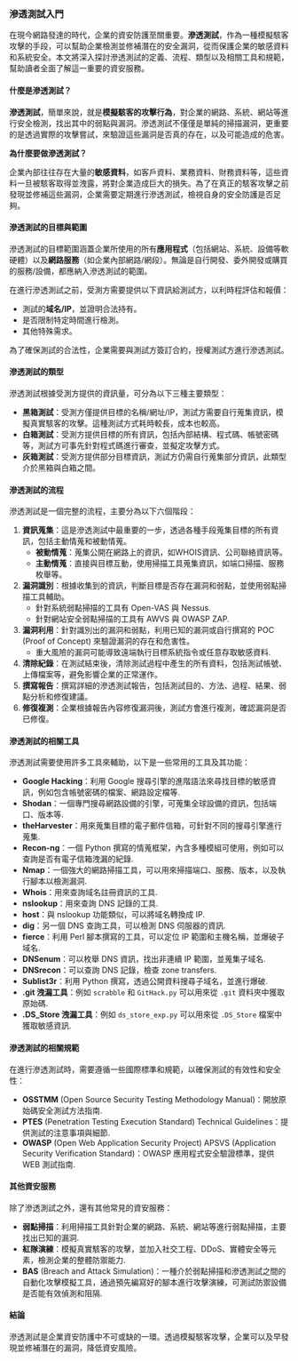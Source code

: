### 滲透測試入門

在現今網路發達的時代，企業的資安防護至關重要。**滲透測試**，作為一種模擬駭客攻擊的手段，可以幫助企業檢測並修補潛在的安全漏洞，從而保護企業的敏感資料和系統安全。本文將深入探討滲透測試的定義、流程、類型以及相關工具和規範，幫助讀者全面了解這一重要的資安服務。

#### 什麼是滲透測試？

**滲透測試**，簡單來說，就是**模擬駭客的攻擊行為**，對企業的網路、系統、網站等進行安全檢測，找出其中的弱點與漏洞。滲透測試不僅僅是單純的掃描漏洞，更重要的是透過實際的攻擊嘗試，來驗證這些漏洞是否真的存在，以及可能造成的危害。

**為什麼要做滲透測試？**

企業內部往往存在大量的**敏感資料**，如客戶資料、業務資料、財務資料等，這些資料一旦被駭客取得並洩露，將對企業造成巨大的損失。為了在真正的駭客攻擊之前發現並修補這些漏洞，企業需要定期進行滲透測試，檢視自身的安全防護是否足夠。

#### 滲透測試的目標與範圍

滲透測試的目標範圍涵蓋企業所使用的所有**應用程式**（包括網站、系統、設備等軟硬體）以及**網路服務**（如企業內部網路/網段）。無論是自行開發、委外開發或購買的服務/設備，都應納入滲透測試的範圍。

在進行滲透測試之前，受測方需要提供以下資訊給測試方，以利時程評估和報價：
*   測試的**域名/IP**，並證明合法持有。
*   是否限制特定時間進行檢測。
*   其他特殊需求。

為了確保測試的合法性，企業需要與測試方簽訂合約，授權測試方進行滲透測試。

#### 滲透測試的類型

滲透測試根據受測方提供的資訊量，可分為以下三種主要類型：

*   **黑箱測試**：受測方僅提供目標的名稱/網址/IP，測試方需要自行蒐集資訊，模擬真實駭客的攻擊。這種測試方式耗時較長，成本也較高。
*   **白箱測試**：受測方提供目標的所有資訊，包括內部結構、程式碼、帳號密碼等，測試方可事先針對程式碼進行審查，並擬定攻擊方式。
*   **灰箱測試**：受測方提供部分目標資訊，測試方仍需自行蒐集部分資訊，此類型介於黑箱與白箱之間。

#### 滲透測試的流程

滲透測試是一個完整的流程，主要分為以下六個階段：

1.  **資訊蒐集**：這是滲透測試中最重要的一步，透過各種手段蒐集目標的所有資訊，包括主動情蒐和被動情蒐。
    *   **被動情蒐**：蒐集公開在網路上的資訊，如WHOIS資訊、公司聯絡資訊等。
    *   **主動情蒐**：直接與目標互動，使用掃描工具蒐集資訊，如端口掃描、服務枚舉等。
2.  **漏洞識別**：根據收集到的資訊，判斷目標是否存在漏洞和弱點，並使用弱點掃描工具輔助。
    *   針對系統弱點掃描的工具有 Open-VAS 與 Nessus.
    *   針對網站安全弱點掃描的工具有 AWVS 與 OWASP ZAP.
3.  **漏洞利用**：針對識別出的漏洞和弱點，利用已知的漏洞或自行撰寫的 POC (Proof of Concept) 來驗證漏洞的存在和危害性。
    *   重大風險的漏洞可能導致遠端執行目標系統指令或任意存取敏感資料.
4.  **清除紀錄**：在測試結束後，清除測試過程中產生的所有資料，包括測試帳號、上傳檔案等，避免影響企業的正常運作。
5.  **撰寫報告**：撰寫詳細的滲透測試報告，包括測試目的、方法、過程、結果、弱點分析和修復建議。
6.  **修復複測**：企業根據報告內容修復漏洞後，測試方會進行複測，確認漏洞是否已修復。

#### 滲透測試的相關工具

滲透測試需要使用許多工具來輔助，以下是一些常用的工具及其功能：

*   **Google Hacking**：利用 Google 搜尋引擎的進階語法來尋找目標的敏感資訊，例如包含帳號密碼的檔案、網路設定檔等.
*   **Shodan**：一個專門搜尋網路設備的引擎，可蒐集全球設備的資訊，包括端口、版本等.
*   **theHarvester**：用來蒐集目標的電子郵件信箱，可針對不同的搜尋引擎進行蒐集.
*   **Recon-ng**：一個 Python 撰寫的情蒐框架，內含多種模組可使用，例如可以查詢是否有電子信箱洩漏的紀錄.
*   **Nmap**：一個強大的網路掃描工具，可以用來掃描端口、服務、版本，以及執行腳本以檢測漏洞.
*   **Whois**：用來查詢域名註冊資訊的工具.
*   **nslookup**：用來查詢 DNS 記錄的工具.
*   **host**：與 nslookup 功能類似，可以將域名轉換成 IP.
*   **dig**：另一個 DNS 查詢工具，可以檢測 DNS 伺服器的資訊.
*   **fierce**：利用 Perl 腳本撰寫的工具，可以定位 IP 範圍和主機名稱，並爆破子域名.
*   **DNSenum**：可以枚舉 DNS 資訊，找出非連續 IP 範圍，並蒐集子域名.
*   **DNSrecon**：可以查詢 DNS 記錄，檢查 zone transfers.
*   **Sublist3r**：利用 Python 撰寫，透過公開資料搜尋子域名，並進行爆破.
*   **.git 洩漏工具**：例如 `scrabble` 和 `GitHack.py` 可以用來從 `.git` 資料夾中獲取原始碼.
*   **.DS_Store 洩漏工具**：例如 `ds_store_exp.py` 可以用來從 `.DS_Store` 檔案中獲取敏感資訊.

#### 滲透測試的相關規範

在進行滲透測試時，需要遵循一些國際標準和規範，以確保測試的有效性和安全性：
*   **OSSTMM** (Open Source Security Testing Methodology Manual)：開放原始碼安全測試方法指南.
*   **PTES** (Penetration Testing Execution Standard) Technical Guidelines：提供測試的注意事項與細節.
*   **OWASP** (Open Web Application Security Project) APSVS (Application Security Verification Standard)：OWASP 應用程式安全驗證標準，提供 WEB 測試指南.

#### 其他資安服務

除了滲透測試之外，還有其他常見的資安服務：
*   **弱點掃描**：利用掃描工具針對企業的網路、系統、網站等進行弱點掃描，主要找出已知的漏洞.
*   **紅隊演練**：模擬真實駭客的攻擊，並加入社交工程、DDoS、實體安全等元素，檢測企業的整體防禦能力.
*   **BAS** (Breach and Attack Simulation)：一種介於弱點掃描和滲透測試之間的自動化攻擊模擬工具，通過預先編寫好的腳本進行攻擊演練，可測試防禦設備是否能有效偵測和阻隔.

#### 結論

滲透測試是企業資安防護中不可或缺的一環。透過模擬駭客攻擊，企業可以及早發現並修補潛在的漏洞，降低資安風險。
